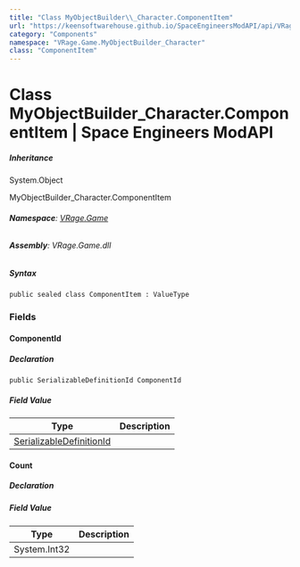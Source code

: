 ```yaml
---
title: "Class MyObjectBuilder\\_Character.ComponentItem"
url: "https://keensoftwarehouse.github.io/SpaceEngineersModAPI/api/VRage.Game.MyObjectBuilder_Character.ComponentItem.html"
category: "Components"
namespace: "VRage.Game.MyObjectBuilder_Character"
class: "ComponentItem"
---
```


# Class MyObjectBuilder\_Character.ComponentItem | Space Engineers ModAPI

##### Inheritance

System.Object

MyObjectBuilder\_Character.ComponentItem

###### **Namespace**: [VRage.Game](https://keensoftwarehouse.github.io/SpaceEngineersModAPI/api/VRage.Game.html)

###### **Assembly**: VRage.Game.dll

##### Syntax

```
public sealed class ComponentItem : ValueType
```

### Fields

#### ComponentId

##### Declaration

```
public SerializableDefinitionId ComponentId
```

##### Field Value

| Type | Description |
| --- | --- |
| [SerializableDefinitionId](https://keensoftwarehouse.github.io/SpaceEngineersModAPI/api/VRage.ObjectBuilders.SerializableDefinitionId.html) |     |

#### Count

##### Declaration

##### Field Value

| Type | Description |
| --- | --- |
| System.Int32 |     |